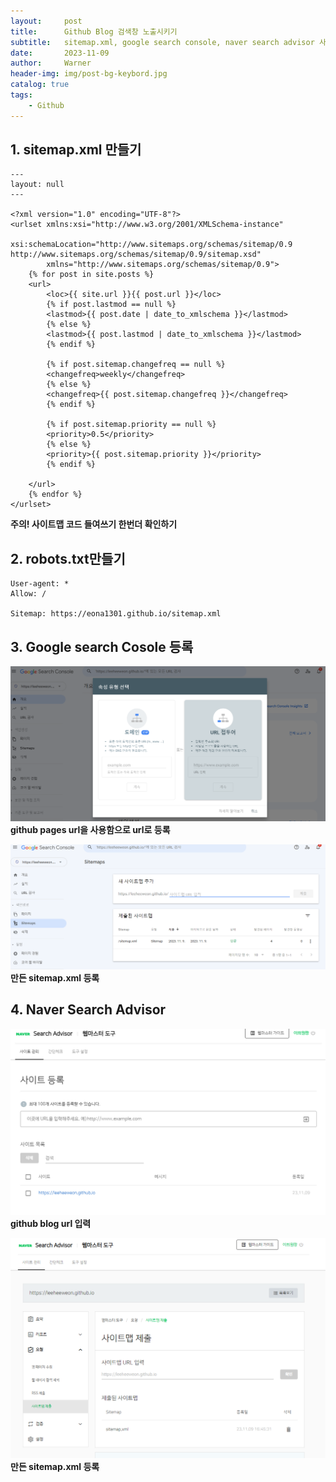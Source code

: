 ```yaml
---
layout:     post
title:      Github Blog 검색창 노출시키기
subtitle:   sitemap.xml, google search console, naver search advisor 사용 
date:       2023-11-09
author:     Warner
header-img: img/post-bg-keybord.jpg
catalog: true
tags:
    - Github 
---
```


## 1. sitemap.xml 만들기

<pre class=" language-xml"><code class=" language-xml">---
layout: null
---

<span class="token prolog">&lt;?xml version="1.0" encoding="UTF-8"?&gt;</span>
<span class="token tag"><span class="token tag"><span class="token punctuation">&lt;</span>urlset</span> <span class="token attr-name"><span class="token namespace">xmlns:</span>xsi</span><span class="token attr-value"><span class="token punctuation">=</span><span class="token punctuation">"</span>http://www.w3.org/2001/XMLSchema-instance<span class="token punctuation">"</span></span>
        <span class="token attr-name"><span class="token namespace">xsi:</span>schemaLocation</span><span class="token attr-value"><span class="token punctuation">=</span><span class="token punctuation">"</span>http://www.sitemaps.org/schemas/sitemap/0.9 http://www.sitemaps.org/schemas/sitemap/0.9/sitemap.xsd<span class="token punctuation">"</span></span>
        <span class="token attr-name">xmlns</span><span class="token attr-value"><span class="token punctuation">=</span><span class="token punctuation">"</span>http://www.sitemaps.org/schemas/sitemap/0.9<span class="token punctuation">"</span></span><span class="token punctuation">&gt;</span></span>
    {% for post in site.posts %}
    <span class="token tag"><span class="token tag"><span class="token punctuation">&lt;</span>url</span><span class="token punctuation">&gt;</span></span>
        <span class="token tag"><span class="token tag"><span class="token punctuation">&lt;</span>loc</span><span class="token punctuation">&gt;</span></span>{{ site.url }}{{ post.url }}<span class="token tag"><span class="token tag"><span class="token punctuation">&lt;/</span>loc</span><span class="token punctuation">&gt;</span></span>
        {% if post.lastmod == null %}
        <span class="token tag"><span class="token tag"><span class="token punctuation">&lt;</span>lastmod</span><span class="token punctuation">&gt;</span></span>{{ post.date | date_to_xmlschema }}<span class="token tag"><span class="token tag"><span class="token punctuation">&lt;/</span>lastmod</span><span class="token punctuation">&gt;</span></span>
        {% else %}
        <span class="token tag"><span class="token tag"><span class="token punctuation">&lt;</span>lastmod</span><span class="token punctuation">&gt;</span></span>{{ post.lastmod | date_to_xmlschema }}<span class="token tag"><span class="token tag"><span class="token punctuation">&lt;/</span>lastmod</span><span class="token punctuation">&gt;</span></span>
        {% endif %}

        {% if post.sitemap.changefreq == null %}
        <span class="token tag"><span class="token tag"><span class="token punctuation">&lt;</span>changefreq</span><span class="token punctuation">&gt;</span></span>weekly<span class="token tag"><span class="token tag"><span class="token punctuation">&lt;/</span>changefreq</span><span class="token punctuation">&gt;</span></span>
        {% else %}
        <span class="token tag"><span class="token tag"><span class="token punctuation">&lt;</span>changefreq</span><span class="token punctuation">&gt;</span></span>{{ post.sitemap.changefreq }}<span class="token tag"><span class="token tag"><span class="token punctuation">&lt;/</span>changefreq</span><span class="token punctuation">&gt;</span></span>
        {% endif %}

        {% if post.sitemap.priority == null %}
        <span class="token tag"><span class="token tag"><span class="token punctuation">&lt;</span>priority</span><span class="token punctuation">&gt;</span></span>0.5<span class="token tag"><span class="token tag"><span class="token punctuation">&lt;/</span>priority</span><span class="token punctuation">&gt;</span></span>
        {% else %}
        <span class="token tag"><span class="token tag"><span class="token punctuation">&lt;</span>priority</span><span class="token punctuation">&gt;</span></span>{{ post.sitemap.priority }}<span class="token tag"><span class="token tag"><span class="token punctuation">&lt;/</span>priority</span><span class="token punctuation">&gt;</span></span>
        {% endif %}

    <span class="token tag"><span class="token tag"><span class="token punctuation">&lt;/</span>url</span><span class="token punctuation">&gt;</span></span>
    {% endfor %}
<span class="token tag"><span class="token tag"><span class="token punctuation">&lt;/</span>urlset</span><span class="token punctuation">&gt;</span></span></code></pre>

**주의! 사이트맵 코드 들여쓰기 한번더 확인하기**

## 2. robots.txt만들기
~~~text
User-agent: *
Allow: /

Sitemap: https://eona1301.github.io/sitemap.xml
~~~

## 3. Google search Cosole 등록
![google1.png](/img/post/2023-11-09/google1.png)
**github pages url을 사용함으로 url로 등록**

![google2.png](/img/post/2023-11-09/google2.png)
**만든 sitemap.xml 등록**

## 4. Naver Search Advisor
![naver-search1.png](/img/post/2023-11-09/naver-search1.png)
**github blog url 입력** 

![naver-search2.png](/img/post/2023-11-09/naver-search2.png)
**만든 sitemap.xml 등록**